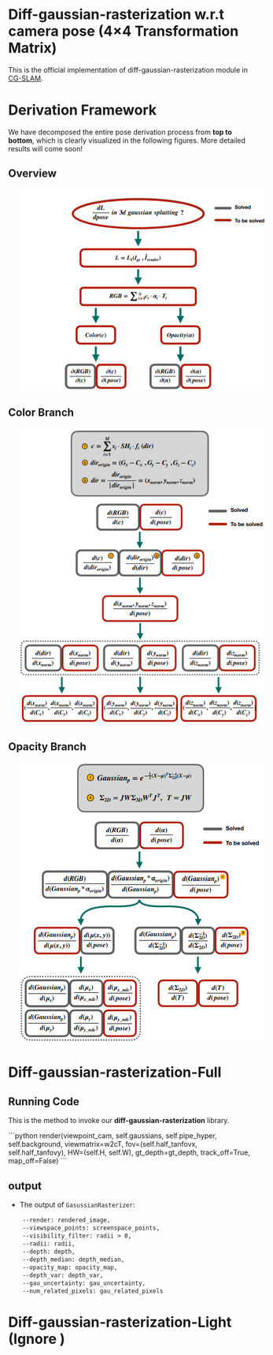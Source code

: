 # Diff-gaussian-rasterization w.r.t camera pose (4×4 Transformation Matrix)
This is the official implementation of diff-gaussian-rasterization module in <a href="https://github.com/hjr37/CG-SLAM">CG-SLAM</a>.
# Derivation Framework
We have decomposed the entire pose derivation process from <strong>top to bottom</strong>, which is clearly visualized in the following figures. More detailed results will come soon!
## Overview
<p align="center">
  <img src="./assets/derivation1.png" hspace="20"/>
</p>

## Color Branch
<p align="center">
  <img src="./assets/derivation2.png" hspace="20"/>
</p>

## Opacity Branch
<p align="center">
  <img src="./assets/derivation3.png" hspace="20"/>  
</p>

# Diff-gaussian-rasterization-Full
## Running Code


<p style="text-align: justify;">This is the method to invoke our <strong>diff-gaussian-rasterization</strong> library.</p>
```python
render(viewpoint_cam, self.gaussians, self.pipe_hyper, self.background, viewmatrix=w2cT, fov=(self.half_tanfovx, self.half_tanfovy), HW=(self.H, self.W), gt_depth=gt_depth, track_off=True, map_off=False)
```



## output
- The output of `GasussianRasterizer`:
```
    --render: rendered_image,
    --viewspace_points: screenspace_points,
    --visibility_filter: radii > 0,
    --radii: radii,
    --depth: depth, 
    --depth_median: depth_median,
    --opacity_map: opacity_map,
    --depth_var: depth_var,
    --gau_uncertainty: gau_uncertainty,
    --num_related_pixels: gau_related_pixels
```

# Diff-gaussian-rasterization-Light (Ignore )
